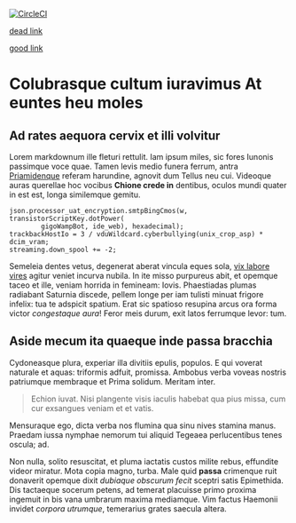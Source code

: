 [![CircleCI](https://circleci.com/gh/kazydek/kz-test-repo/tree/master.svg?style=svg)](https://circleci.com/gh/profile-org-name/repo-name/tree/master)

[dead link](test/CONTRIBUTING.md)

[good link](CONTRIBUTING.md)

# Colubrasque cultum iuravimus At euntes heu moles

## Ad rates aequora cervix et illi volvitur

Lorem markdownum ille fleturi rettulit. Iam ipsum miles, sic fores Iunonis
passimque voce quae. Tamen levis medio funera ferrum, antra
[Priamidenque](http://magnuspars.io/votiscollaque.html) referam harundine,
agnovit dum Tellus neu cui. Videoque auras querellae hoc vocibus **Chione crede
in** dentibus, oculos mundi quater in est est, longa similemque gemitu.

    json.processor_uat_encryption.smtpBingCmos(w, transistorScriptKey.dotPower(
            gigoWampBot, ide_web), hexadecimal);
    trackbackHostIo = 3 / vduWildcard.cyberbullying(unix_crop_asp) * dcim_vram;
    streaming.down_spool += -2;

Semeleia dentes vetus, degenerat aberat vincula eques sola, [vix labore
vires](http://meriti.io/clamatsi) agitur veniet incurva nubila. In ite misso
purpureus abit, et opemque taceo et ille, veniam horrida in femineam: Iovis.
Phaestiadas plumas radiabant Saturnia discede, pellem longe per iam tulisti
minuat frigore infelix: tua te adspicit spatium. Erat sic spatioso resupina
arcus ora forma victor *congestaque aura*! Feror meis durum, exit latos
ferrumque levor: tum.

## Aside mecum ita quaeque inde passa bracchia

Cydoneasque plura, experiar illa divitiis epulis, populos. E qui voverat
naturale et aquas: triformis adfuit, promissa. Ambobus verba voveas nostris
patriumque membraque et Prima solidum. Meritam inter.

> Echion iuvat. Nisi plangente visis iaculis habebat qua pius missa, cum cur
> exsangues veniam et et vatis.

Mensuraque ego, dicta verba nos flumina qua sinu nives stamina manus. Praedam
iussa nymphae nemorum tui aliquid Tegeaea perlucentibus tenes oscula; ad.

Non nulla, solito resuscitat, et pluma iactatis custos milite rebus, effundite
videor miratur. Mota copia magno, turba. Male quid **passa** crimenque ruit
donaverit opemque dixit *dubiaque obscurum fecit* sceptri satis Epimethida. Dis
tactaeque socerum petens, ad temerat placuisse primo proxima ingemuit in bis
vana umbrarum maxima mediamque. Vim factus Haemonii invidet *corpora utrumque*,
temerarius grates saecula altera.
